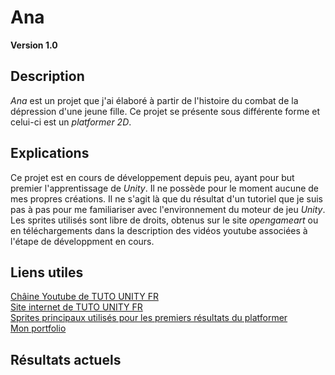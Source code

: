 # Ana
**Version 1.0**

## Description

  *Ana* est un projet que j'ai élaboré à partir de l'histoire du combat de la dépression d'une jeune fille. Ce projet se présente sous différente forme et celui-ci est un *platformer 2D*.

## Explications
  Ce projet est en cours de développement depuis peu, ayant pour but premier l'apprentissage de *Unity*. Il ne possède pour le moment aucune de mes propres créations. Il ne s'agit là que du résultat d'un tutoriel que je suis pas à pas pour me familiariser avec l'environnement du moteur de jeu *Unity*. Les sprites utilisés sont libre de droits, obtenus sur le site *opengameart* ou en téléchargements dans la description des vidéos youtube associées à l'étape de développment en cours.

## Liens utiles

[Châine Youtube de TUTO UNITY FR](https://www.youtube.com/@TUTOUNITYFR)<br/>
[Site internet de TUTO UNITY FR](https://tutounity.fr/)<br/>
[Sprites principaux utilisés pour les premiers résultats du platformer](https://opengameart.org/content/a-platformer-in-the-forest)<br/>
[Mon portfolio](https://marion-tallandier.webflow.io/)

## Résultats actuels

